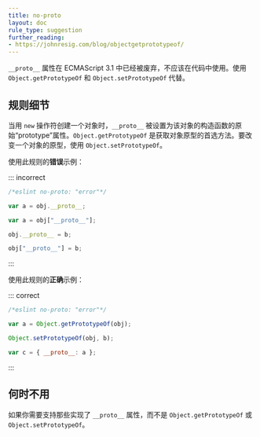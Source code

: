 ```yaml
---
title: no-proto
layout: doc
rule_type: suggestion
further_reading:
- https://johnresig.com/blog/objectgetprototypeof/
---
```


`__proto__` 属性在 ECMAScript 3.1 中已经被废弃，不应该在代码中使用。使用 `Object.getPrototypeOf` 和 `Object.setPrototypeOf` 代替。

## 规则细节

当用 `new` 操作符创建一个对象时，`__proto__` 被设置为该对象的构造函数的原始“prototype”属性。`Object.getPrototypeOf` 是获取对象原型的首选方法。要改变一个对象的原型，使用 `Object.setPrototypeOf`。

使用此规则的**错误**示例：

::: incorrect

```js
/*eslint no-proto: "error"*/

var a = obj.__proto__;

var a = obj["__proto__"];

obj.__proto__ = b;

obj["__proto__"] = b;
```

:::

使用此规则的**正确**示例：

::: correct

```js
/*eslint no-proto: "error"*/

var a = Object.getPrototypeOf(obj);

Object.setPrototypeOf(obj, b);

var c = { __proto__: a };
```

:::

## 何时不用

如果你需要支持那些实现了 `__proto__` 属性，而不是 `Object.getPrototypeOf` 或 `Object.setPrototypeOf`。
